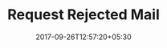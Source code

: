---
title: "Request Rejected Mail"
date: 2017-09-26T12:57:20+05:30
draft: false
layout: request-rejected

oneway: true

approved: true

---